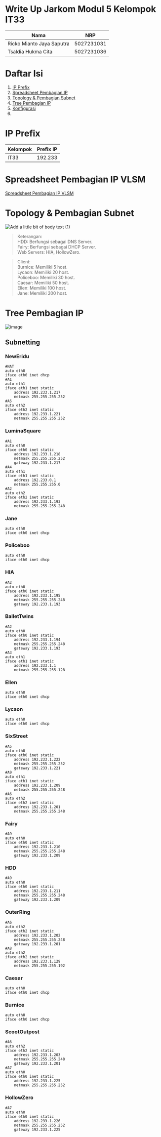 # Write Up Jarkom Modul 5 Kelompok IT33

| Nama | NRP |
|----------|----------|
| Ricko Mianto Jaya Saputra | 5027231031 |
| Tsaldia Hukma Cita | 5027231036 | 

# Daftar Isi
1. [IP Prefix](#ip-prefix)
2. [Spreadsheet Pembagian IP](#spreadsheet-pembagian-ip)
3. [Topology & Pembagian Subnet](#topology--pembagian-subnet)
4. [Tree Pembagian IP](#tree-pembagian-ip)
5. [Konfigurasi](#konfigurasi-ip-address)
6. 

# IP Prefix
| Kelompok | Prefix IP |
|----------|----------|
| IT33 | 192.233 |   

# Spreadsheet Pembagian IP VLSM
[Spreadsheet Pembagian IP VLSM](https://docs.google.com/spreadsheets/d/16DfK6t9ueHe_vSlGAyjtVtIh90lcJA3qZ7Dzj-ddH78/edit?usp=sharing)

# Topology & Pembagian Subnet
![Add a little bit of body text (1)](https://github.com/user-attachments/assets/76c5cfcf-ca90-497f-a222-2cb9eefb5917)

> Keterangan:   
HDD: Berfungsi sebagai DNS Server.   
Fairy: Berfungsi sebagai DHCP Server.   
Web Servers: HIA, HollowZero.

> Client:   
Burnice: Memiliki 5 host.   
Lycaon: Memiliki 20 host.   
Policeboo: Memiliki 30 host.   
Caesar: Memiliki 50 host.   
Ellen: Memiliki 100 host.  
Jane: Memiliki 200 host.

# Tree Pembagian IP
![image](https://github.com/user-attachments/assets/bdf5ddf6-2858-4f3c-8cda-d34e3900cff3)

## Subnetting

### NewEridu
```
#NAT
auto eth0
iface eth0 inet dhcp
#A1
auto eth1
iface eth1 inet static
	address 192.233.1.217
	netmask 255.255.255.252
#A5
auto eth2
iface eth2 inet static
	address 192.233.1.221
	netmask 255.255.255.252
```

### LuminaSquare
```
#A1
auto eth0
iface eth0 inet static
	address 192.233.1.218
	netmask 255.255.255.252
	gateway 192.233.1.217
#A4
auto eth1
iface eth1 inet static
	address 192.233.0.1
	netmask 255.255.255.0
#A2
auto eth2
iface eth2 inet static
	address 192.233.1.193
	netmask 255.255.255.248
```

### Jane
```
auto eth0
iface eth0 inet dhcp
```

### Policeboo
```
auto eth0
iface eth0 inet dhcp
```

### HIA
```
#A2
auto eth0
iface eth0 inet static
	address 192.233.1.195
	netmask 255.255.255.248
  	gateway 192.233.1.193
```

### BalletTwins
```
#A2
auto eth0
iface eth0 inet static
	address 192.233.1.194
	netmask 255.255.255.248
  	gateway 192.233.1.193
#A3
auto eth1
iface eth1 inet static
  	address 192.233.1.1
	netmask 255.255.255.128
```

### Ellen
```
auto eth0
iface eth0 inet dhcp
```

### Lycaon
```
auto eth0
iface eth0 inet dhcp
```

### SixStreet
```
#A5
auto eth0
iface eth0 inet static
	address 192.233.1.222
	netmask 255.255.255.252
	gateway 192.233.1.221
#A9
auto eth1
iface eth1 inet static
	address 192.233.1.209
	netmask 255.255.255.248
#A6
auto eth2
iface eth2 inet static
	address 192.233.1.201
	netmask 255.255.255.248
```

### Fairy
```
#A9
auto eth0
iface eth0 inet static
	address 192.233.1.210
	netmask 255.255.255.248
	gateway 192.233.1.209
```

### HDD
```
#A9
auto eth0
iface eth0 inet static
	address 192.233.1.211
	netmask 255.255.255.248
	gateway 192.233.1.209
```

### OuterRing
```
#A6
auto eth2
iface eth2 inet static
	address 192.233.1.202
	netmask 255.255.255.248
	gateway 192.233.1.201
#A8
auto eth2
iface eth2 inet static
	address 192.233.1.129
	netmask 255.255.255.192
```

### Caesar
```
auto eth0
iface eth0 inet dhcp
```

### Burnice
```
auto eth0
iface eth0 inet dhcp
```

### ScootOutpost
```
#A6
auto eth2
iface eth2 inet static
	address 192.233.1.203
	netmask 255.255.255.248
	gateway 192.233.1.201
#A7
auto eth0
iface eth0 inet static
	address 192.233.1.225
	netmask 255.255.255.252
```

### HollowZero
```
#A7
auto eth0
iface eth0 inet static
	address 192.233.1.226
	netmask 255.255.255.252
	gateway 192.233.1.225
```



